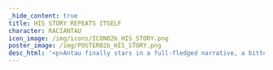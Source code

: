 ```yaml
---
_hide_content: true
title: HIS STORY REPEATS ITSELF
character: RACIANTAU
icon_image: /img/icons/ICON02b_HIS_STORY.png
poster_image: /img/POSTER02b_HIS_STORY.png
desc_html: '<p>Antau finally stars in a full-fledged narrative, a bittersweet postmodern tale of personal branding and self-promotion running aground on the Hegelian <i>Weltgeist</i>. We laugh, we lose, we never learn. 15 pages.</p>'
---
```

